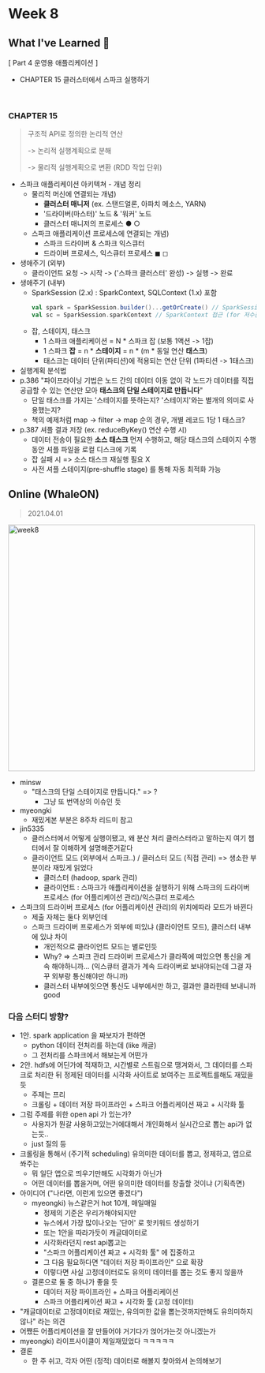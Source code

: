 <!-- 
/ss-spark/week{#}/minsw/README.md

# Week {#}

## What I've Learned 🙂

## On/Offline
> 2021.00.00

-->


# Week 8


## What I've Learned 🙂

[ Part 4 운영용 애플리케이션 ]

- CHAPTER 15 클러스터에서 스파크 실행하기

<br/>

### CHAPTER 15
> 구조적 API로 정의한 논리적 연산
>
> -> 논리적 실행계획으로 분해
>
> -> 물리적 실행계획으로 변환 (RDD 작업 단위)

- 스파크 애플리케이션 아키텍쳐 - 개념 정리
  - 물리적 머신에 연결되는 개념)
    - **클러스터 매니저** (ex. 스탠드얼론, 아파치 메소스, YARN)
    - '드라이버(마스터)' 노드 & '워커' 노드
    - 클러스터 매니저의 프로세스 ● ○
  - 스파크 애플리케이션 프로세스에 연결되는 개념)
    - 스파크 드라이버 & 스파크 익스큐터
    - 드라이버 프로세스, 익스큐터 프로세스 ◼︎ ◻︎
- 생애주기 (외부)
  - 클라이언트 요청 -> 시작 -> ('스파크 클러스터' 완성) -> 실행 -> 완료
- 생애주기 (내부)
  - SparkSession (2.x) : SparkContext, SQLContext (1.x) 포함
    ```scala
    val spark = SparkSession.builder()...getOrCreate() // SparkSession 생성
    val sc = SparkSession.sparkContext // SparkContext 접근 (for 저수준 API 사용)
    ```
  - 잡, 스테이지, 태스크
    - 1 스파크 애플리케이션 = N * 스파크 잡 (보통 1액션 -> 1잡)
    - 1 스파크 **잡** = n * **스테이지** = n * (m * 동일 연산 **태스크**)
    - 태스크는 데이터 단위(파티션)에 적용되는 연산 단위 (1파티션 -> 1태스크)
- 실행계획 분석법
- p.386 "파이프라이닝 기법은 노드 간의 데이터 이동 없이 각 노드가 데이터를 직접 공급할 수 있는 연산만 모아 **태스크의 단일 스테이지로 만듭니다**"
  - 단일 태스크를 가지는 '스테이지를 뜻하는지? '스테이지'와는 별개의 의미로 사용했는지?
  - 책의 예제처럼 map -> filter -> map 순의 경우, 개별 레코드 1당 1 태스크?
- p.387 셔플 결과 저장 (ex. reduceByKey() 연산 수행 시)
  - 데이터 전송이 필요한 **소스 태스크** 먼저 수행하고, 해당 태스크의 스테이지 수행 동안 셔플 파일을 로컬 디스크에 기록
  - 잡 실패 시 => 소스 태스크 재실행 필요 X
  - 사전 셔플 스테이지(pre-shuffle stage) 를 통해 자동 최적화 가능


## Online (WhaleON)
> 2021.04.01

<img width="500" alt="week8" src="https://user-images.githubusercontent.com/26691216/115327965-d1304780-a1ca-11eb-9d6a-4e9f88a233cb.png">

- minsw
  - "태스크의 단일 스테이지로 만듭니다." => ?
    - 그냥 또 번역상의 이슈인 듯
- myeongki
  - 재밌게본 부분은 8주차 리드미 참고
- jin5335
  - 클러스터에서 어떻게 실행이됐고, 왜 분산 처리 클러스터라고 말하는지 여기 챕터에서 잘 이해하게 설명해준거같다
  - 클라이언트 모드 (외부에서 스파크..) / 클러스터 모드 (직접 관리) => 생소한 부분이라 재밌게 읽었다
    - 클러스터 (hadoop, spark 관리)
    - 클라이언트 : 스파크가 애플리케이션을 실행하기 위해 스파크의 드라이버 프로세스 (for 어플리케이션 관리)/익스큐터 프로세스
- 스파크의 드라이버 프로세스 (for 어플리케이션 관리)의 위치에따라 모드가 바뀐다
  - 제출 자체는 둘다 외부인데
  - 스파크 드라이버 프로세스가 외부에 떠있냐 (클라이언트 모드), 클러스터 내부에 있냐 차이
    - 개인적으로 클라이언트 모드는 별로인듯
    - Why? => 스파크 관리 드라이버 프로세스가 클라쪽에 떠있으면 통신을 계속 해야하니까... (익스큐터 결과가 계속 드라이버로 보내야되는데 그걸 자꾸 외부랑 통신해야만 하니까)
    - 클러스터 내부에잇으면 통신도 내부에서만 하고, 결과만 클라한테 보내니까 good

### 다음 스터디 방향?
- 1안. spark application 을 짜보자가 편하면
  - python 데이터 전처리를 하는데 (like 캐글)
  - 그 전처리를 스파크에서 해보는게 어떤가
- 2안. hdfs에 어딘가에 적재하고, 시간별로 스트림으로 땡겨와서, 그 데이터를 스파크로 처리한 뒤 정제된 데이터를 시각화 사이트로 보여주는 프로젝트를해도 재밌을 듯
  - 주제는 프리
  - 크롤링 + 데이터 저장 파이프라인 + 스파크 어플리케이션 짜고 + 시각화 툴
- 그럼 주제를 위한 open api 가 있는가?
  - 사용자가 뭔갈 사용하고있는거에대해서 개인화해서 실시간으로 뽑는 api가 없는듯..
  - just 질의 등
- 크롤링을 통해서 (주기적 scheduling) 유의미한 데이터를 뽑고, 정제하고, 앱으로 쏴주는
  - 뭐 일단 앱으로 띄우기만해도 시각화가 아닌가
  - 어떤 데이터를 뽑을거며, 어떤 유의미한 데이터를 창출할 것이냐 (기획측면)
- 아이디어 ("나라면, 이런게 있으면 좋겠다")
  - myeongki) 뉴스같은거 hot 10개, 매일매일
    - 정제의 기준은 우리가해야되지만
    - 뉴스에서 가장 많이나오는 '단어' 로 핫키워드 생성하기
    - 또는 1안을 따라가듯이 캐글데이터로
    - 시각화라던지 rest api뽑고는 
    - "스파크 어플리케이션 짜고 + 시각화 툴" 에 집중하고
    - 그 다음 필요하다면 "데이터 저장 파이프라인" 으로 확장
    - 이렇다면 사실 고정데이터로도 유의미 데이터를 뽑는 것도 좋지 않을까
  - 결론으로 둘 중 하나가 좋을 듯
    - 데이터 저장 파이프라인 + 스파크 어플리케이션
    - 스파크 어플리케이션 짜고 + 시각화 툴 (고정 데이터)
- "캐글데이터로 고정데이터로 재밌는, 유의미한 값을 뽑는것까지만해도 유의미하지 않나" 라는 의견
- 어쨌든 어플리케이션을 잘 만들어야 거기다가 얹어가는것 아니겠는가
- myeongki) 라이프사이클이 제일재밌었다 ㅋㅋㅋㅋㅋ
- 결론
  - 한 주 쉬고, 각자 어떤 (정적) 데이터로 해볼지 찾아와서 논의해보기